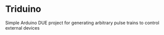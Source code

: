 # Triduino
Simple Arduino DUE project for generating arbitrary pulse trains to control external devices

